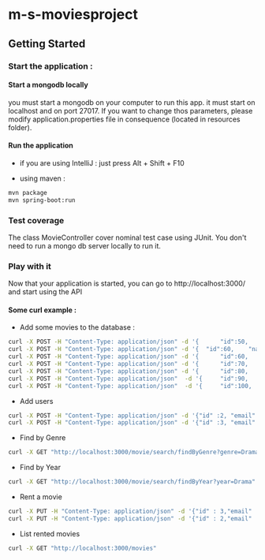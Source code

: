 # m-s-moviesproject

## Getting Started

### Start the application : 

#### Start a mongodb locally

you must start a mongodb on your computer to run this app. it must start on localhost and on port 27017. If you want to change thos parameters, please modify application.properties file in consequence (located in resources folder).


#### Run the application

* if you are using IntelliJ :
just press Alt + Shift + F10

* using maven : 
```bash
mvn package
mvn spring-boot:run
```

### Test coverage

The class MovieController cover nominal test case using JUnit. You don't need to run a mongo db server locally to run it.

### Play with it

Now that your application is started, you can go to http://localhost:3000/ and start using the API

#### Some curl example :

* Add some movies to the database : 
```bash
curl -X POST -H "Content-Type: application/json" -d '{  	"id":50,    "name": "Love actually", "genre": "Drama",    "year": "2003",    "available":"true"}' "http://localhost:3000/movie"
curl -X POST -H "Content-Type: application/json" -d '{  "id":60,    "name": "Scoop", "genre": "Drama",    "year": "2006",    "available":"true"}' "http://localhost:3000/movie"
curl -X POST -H "Content-Type: application/json" -d '{  	"id":60,    "name": "Seven", "genre": "Thriller",    "year": "1995",    "available":"true"}' "http://localhost:3000/movie"
curl -X POST -H "Content-Type: application/json" -d '{  	"id":70,    "name": "Forrest Gump", "genre": "Drama",    "year": "1994",    "available":"true"}' "http://localhost:3000/movie"
curl -X POST -H "Content-Type: application/json" -d '{  	"id":80,    "name": "Paris", "genre": "Drama",    "year": "2008",    "available":"true"}' "http://localhost:3000/movie"
curl -X POST -H "Content-Type: application/json"  -d '{  	"id":90,    "name": "Fight club", "genre": "Drama",    "year": "1999",    "available":"true"}' "http://localhost:3000/movie"
curl -X POST -H "Content-Type: application/json"  -d '{  	"id":100,    "name": "Very bad trip", "genre": "Comedy",    "year": "2008",    "available":"true"}' "http://localhost:3000/movie"
```


* Add users 
```bash
curl -X POST -H "Content-Type: application/json" -d '{"id" :2, "email" : "fanny.pluvinage@gmail.com","type" : "regular"}' "http://localhost:3000/user"
curl -X POST -H "Content-Type: application/json" -d '{"id" :3, "email" : "sundar.pichai@gmail.com","type" : "registered"}' "http://localhost:3000/user"
```

* Find by Genre 
```bash
curl -X GET "http://localhost:3000/movie/search/findByGenre?genre=Drama"
```

* Find by Year 
```bash
curl -X GET "http://localhost:3000/movie/search/findByYear?year=Drama"
```

* Rent a movie 
```bash
curl -X PUT -H "Content-Type: application/json" -d '{"id" : 3,"email" : "sundar.pichai@gmail.com","type" : "registered"}' "http://localhost:3000/movies/Seven"
curl -X PUT -H "Content-Type: application/json" -d '{"id" : 2,"email" : "fanny.pluvinage@gmail.com","type" : "regular"}' "http://localhost:3000/movies/Love%20actually"
```

* List rented movies
```bash
curl -X GET "http://localhost:3000/movies"
```
